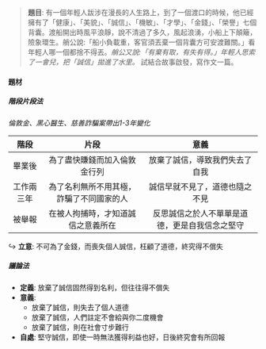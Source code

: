 > **題目**:
> 有一個年輕人跋涉在漫長的人生路上，到了一個渡口的時候，他已經擁有了「健康」、「美貌」、「誠信」、「機敏」、「才學」、「金錢」、「榮譽」七個背囊。渡船開出時風平浪靜，說不清過了多久，風起浪湧，小船上下顛簸，險象環生。艄公說:「船小負載重，客官須丟棄一個背囊方可安渡難關。」看年輕人哪一個都捨不得丟。*艄公又說:「有棄有取，有失有得。」年輕人思索了一會兒，把「誠信」拋進了水里。* 試結合故事啟發，寫作文一篇。

#### 題材
##### 階段片段法
*倫敦金、黑心醫生、慈善詐騙案帶出1-3年變化*

| 階段 | 片段 | 意義 |
| :--: | :--:| :--: |
| 畢業後 | 為了盡快賺錢而加入倫敦金行列 | 放棄了誠信，導致我們失去了自我 |
| 工作兩三年 | 為了名利無所不用其極，詐騙了不同國家的人 | 誠信早就不見了，道德也隨之不見 |
| 被舉報 | 在被人拘捕時，才知道誠信之意義所在 | 反思誠信之於人不單單是道德，更是自我信念之堅守 |
↪️ **立意**: 不可為了金錢，而喪失個人誠信，枉顧了道德，終究得不償失

##### 議論法
- **定義**: 放棄了誠信固然得到名利，但往往得不償失
- **意義**:
	- 放棄了誠信，則失去了個人道德
	- 放棄了誠信，人們註定不會給與你二度機會
	- 放棄了誠信，則在社會寸步難行
- **自處**: 堅守誠信，即使一時無法獲得利益也好，日後終究會有所回報
